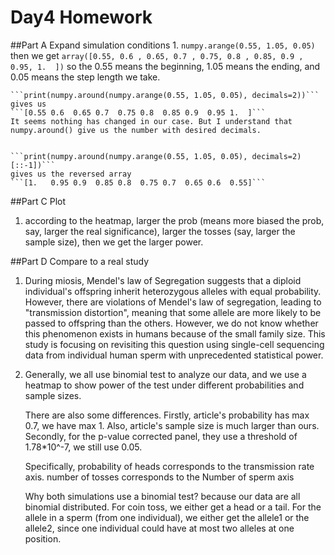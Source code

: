 # Day4 Homework

##Part A Expand simulation conditions
1. 
	```numpy.arange(0.55, 1.05, 0.05)```
	then we get
	```array([0.55, 0.6 , 0.65, 0.7 , 0.75, 0.8 , 0.85, 0.9 , 0.95, 1.  ])```
	so the 0.55 means the beginning, 1.05 means the ending, and 0.05 means the step length we take.
	
	```print(numpy.around(numpy.arange(0.55, 1.05, 0.05), decimals=2))```
	gives us
	```[0.55 0.6  0.65 0.7  0.75 0.8  0.85 0.9  0.95 1.  ]```
	It seems nothing has changed in our case. But I understand that numpy.around() give us the number with desired decimals.
	
	
	```print(numpy.around(numpy.arange(0.55, 1.05, 0.05), decimals=2)[::-1])```
	gives us the reversed array
	```[1.   0.95 0.9  0.85 0.8  0.75 0.7  0.65 0.6  0.55]```
	
##Part C Plot
1. according to the heatmap, larger the prob (means more biased the prob, say, larger the real significance), larger the tosses (say, larger the sample size), then we get the larger power.


##Part D Compare to a real study
1. During miosis, Mendel's law of Segregation suggests that a diploid individual's offspring inherit heterozygous alleles with equal probability. However, there are violations of Mendel's law of segregation, leading to "transmission distortion", meaning that some allele are more likely to be passed to offspring than the others. However, we do not know whether this phenomenon exists in humans because of the small family size. This study is focusing on revisiting this question using single-cell sequencing data from individual human sperm with unprecedented statistical power.

2. Generally, we all use binomial test to analyze our data, and we use a heatmap to show power of the test under different probabilities and sample sizes. 

	There are also some differences. Firstly, article's probability has max 0.7, we have max 1. Also, article's sample size is much larger than ours. Secondly, for the p-value corrected panel, they use a threshold of 1.78*10^-7, we still use 0.05.

	Specifically, probability of heads corresponds to the transmission rate axis.  number of tosses corresponds to the Number of sperm axis
	
	Why both simulations use a binomial test? 
	because our data are all binomial distributed. For coin toss, we either get a head or a tail. For the allele in a sperm (from one individual), we either get the allele1 or the allele2, since one individual could have at most two alleles at one position.